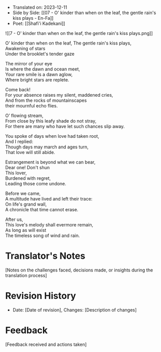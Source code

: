 
- Translated on: 2023-12-11    
- Side by Side: [[07 - O' kinder than when on the leaf, the gentle rain's kiss plays - En-Fa]]  
- Poet:  [[Shafi'i Kadekani]] 


![[7 - O' kinder than when on the leaf, the gentle rain's kiss plays.png]]

O' kinder than when on the leaf, 
The gentle rain's kiss plays,  
Awakening of stars  
Under the brooklet's tender gaze  

The mirror of your eye   
Is where the dawn and ocean meet,  
Your rare smile is a dawn aglow,  
Where bright stars are replete.  

Come back!  
For your absence raises my silent, maddened cries,  
And from the rocks of mountainscapes  
their mournful echo flies.  

O’ flowing stream,  
From close by this leafy shade do not stray,  
For there are many who have let such chances slip away.  

You spoke of days when love had taken root,  
And I replied:  
Though days may march and ages turn,  
That love will still abide.  

Estrangement is beyond what we can bear,  
Dear one! Don't shun  
This lover,  
Burdened with regret,  
Leading those come undone.  

Before we came,  
A multitude have lived and left their trace:  
On life's grand wall,  
A chronicle that time cannot erase.  

After us,  
This love's melody shall evermore remain,  
As long as will exist  
The timeless song of wind and rain.  

# Translator's Notes
[Notes on the challenges faced, decisions made, or insights during the translation process]

# Revision History
- Date: [Date of revision], Changes: [Description of changes]

# Feedback
[Feedback received and actions taken]

